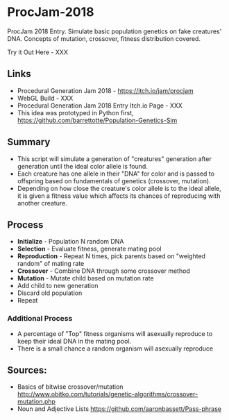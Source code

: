 # ProcJam-2018
ProcJam 2018 Entry. Simulate basic population genetics on fake creatures' DNA. Concepts of mutation, crossover, fitness distribution covered.

Try it Out Here - XXX

## Links
* Procedural Generation Jam 2018 - https://itch.io/jam/procjam
* WebGL Build - XXX
* Procedural Generation Jam 2018 Entry Itch.io Page - XXX
* This idea was prototyped in Python first, https://github.com/barrettotte/Population-Genetics-Sim


## Summary
* This script will simulate a generation of "creatures" generation after generation until the ideal color allele is found.
* Each creature has one allele in their "DNA" for color and is passed to offspring based on fundamentals of genetics (crossover, mutation). 
* Depending on how close the creature's color allele is to the ideal allele, it is given a fitness value which affects its chances of reproducing with another creature.


## Process
* **Initialize** - Population N random DNA
* **Selection** - Evaluate fitness, generate mating pool
* **Reproduction** - Repeat N times, pick parents based on "weighted random" of mating rate
* **Crossover** - Combine DNA through some crossover method
* **Mutation** - Mutate child based on mutation rate
* Add child to new generation
* Discard old population
* Repeat


### Additional Process
* A percentage of "Top" fitness organisms will asexually reproduce to keep their ideal DNA in the mating pool.
* There is a small chance a random organism will asexually reproduce


## Sources:
* Basics of bitwise crossover/mutation http://www.obitko.com/tutorials/genetic-algorithms/crossover-mutation.php
* Noun and Adjective Lists https://github.com/aaronbassett/Pass-phrase


